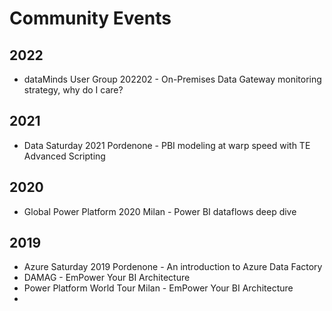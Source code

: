# Community Events
## 2022
- dataMinds User Group 202202 - On-Premises Data Gateway monitoring strategy, why do I care?
## 2021
- Data Saturday 2021 Pordenone - PBI modeling at warp speed with TE Advanced Scripting
## 2020
- Global Power Platform 2020 Milan - Power BI dataflows deep dive
## 2019
- Azure Saturday 2019 Pordenone - An introduction to Azure Data Factory
- DAMAG - EmPower Your BI Architecture
- Power Platform World Tour Milan - EmPower Your BI Architecture
- 
